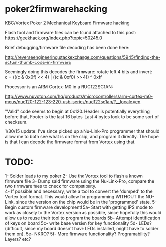 poker2firmwarehacking
=====================
KBC/Vortex Poker 2 Mechanical Keyboard Firmware hacking

Flash tool and firmware files can be found attached to this post: https://geekhack.org/index.php?topic=50245.0

Brief debugging/firmware file decoding has been done here: 

http://reverseengineering.stackexchange.com/questions/5945/finding-the-actual-thumb-code-in-firmware

Seemingly doing this decodes the firmware:
rotate left 4 bits and invert:  
c = (((c & 0x0f) << 4) | ((c & 0xf0) >> 4)) ^ 0xff

Processor is an ARM Cortex-M0 in a NUC122SC1AN:

http://www.nuvoton.com/hq/products/microcontrollers/arm-cortex-m0-mcus/nuc120-122-123-220-usb-series/nuc122sc1an/?__locale=en

"Valid" code seems to begin at 0x120.  Header is potentially everything before that, Footer is the last 16 bytes.  Last 4 bytes look to be some sort of checksum.

1/30/15 update:
I've since picked up a Nu-Link-Pro programmer that should allow me to both see what is on the chip, and program it directly.  The hope is that I can decode the firmware format from Vortex using that.

TODO:
=====
1- Solder leads to my poker
2- Use the Vortex tool to flash a known firmware file
3- Dump said firmware using the Nu-Link-Pro, compare the two firmware files to check for compatibility.  
4- If possible and necessary, write a tool to convert the 'dumped' to the Vortex tool format.  This would allow for programming WITHOUT the NU-Link, since the version on the chip would be in the 'programmed' state.
5- Begin custom firmware development!
5a- Start with getting IPS mode to work as closely to the Vortex version as possible, since hopefully this would allow us to reuse their tool to program the boards
5b- Attempt identification of keys on board
5c- write base version for key functionality
5d- LEDs? (difficult, since my board doesn't have LEDs installed, might have to solder them on).
5e- NKRO?
5f- More firmware functionality?  Programability?  Layers? etc?
